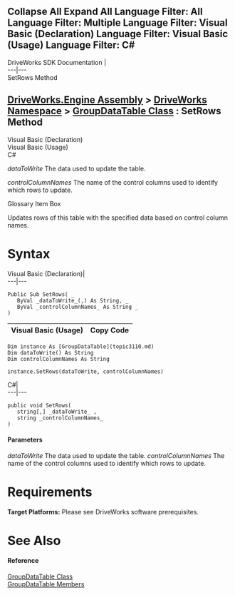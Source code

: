        

 Collapse All Expand All  Language Filter: All  Language Filter: Multiple  Language Filter: Visual Basic (Declaration) Language Filter: Visual Basic (Usage) Language Filter: C#  
---  
DriveWorks SDK Documentation  |   
---|---  
SetRows Method   
  
[DriveWorks.Engine Assembly](topic2156.md) > [DriveWorks Namespace](topic2159.md) > [GroupDataTable Class](topic3110.md) : SetRows Method  
---  
  
Visual Basic (Declaration)    
Visual Basic (Usage)    
C# 

_dataToWrite_
    The data used to update the table.

_controlColumnNames_
    The name of the control columns used to identify which rows to update.

Glossary Item Box

Updates rows of this table with the specified data based on control column names. 

# Syntax

Visual Basic (Declaration)|   
---|---  
      
    
    Public Sub SetRows( _
       ByVal _dataToWrite_(,) As String, _
       ByVal _controlColumnNames_ As String _
    )   
  
Visual Basic (Usage)| Copy Code  
---|---  
      
    
    Dim instance As [GroupDataTable](topic3110.md)
    Dim dataToWrite() As String
    Dim controlColumnNames As String
     
    instance.SetRows(dataToWrite, controlColumnNames)  
  
C#|   
---|---  
      
    
    public void SetRows( 
       string[,] _dataToWrite_ ,
       string _controlColumnNames_
    )  
  
#### Parameters

 _dataToWrite_
    The data used to update the table.
_controlColumnNames_
    The name of the control columns used to identify which rows to update.

# Requirements

**Target Platforms:** Please see DriveWorks software prerequisites.

# See Also

#### Reference

[GroupDataTable Class](topic3110.md)   
[GroupDataTable Members](topic3111.md)


